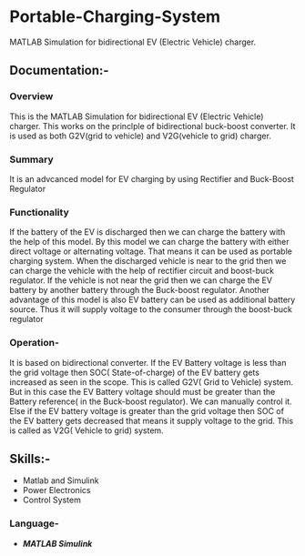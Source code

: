 # Portable-Charging-System
MATLAB Simulation for bidirectional EV (Electric Vehicle) charger.

## Documentation:-

### Overview
This is the MATLAB Simulation for bidirectional EV (Electric Vehicle) charger. This works on the princlple of bidirectional buck-boost converter. It is used as both G2V(grid to vehicle) and V2G(vehicle to grid) charger.

### Summary
It is an advcanced model for EV charging by using Rectifier and Buck-Boost Regulator


### Functionality
If the battery of the EV is discharged then we can charge the battery with the help of this model. By this model we can charge the battery with either direct voltage or alternating voltage. That means it can be used as portable charging system. When the discharged vehicle is near to the grid then we can charge the vehicle with the help of rectifier circuit and boost-buck regulator. If the vehicle is not near the grid then we can charge the EV battery by another battery through the Buck-boost regulator. 
Another advantage of this model is also EV battery can be used as additional battery source. Thus it will supply voltage to the consumer through the boost-buck regulator


### Operation-
It is based on bidirectional converter.
If the EV Battery voltage is less than the grid voltage then SOC( State-of-charge) of the EV battery gets increased as seen in the scope. This is called G2V( Grid to Vehicle) system. But in this case the EV Battery voltage should must be greater than the Battery reference( in the Buck-boost regulator). We can manually control it. Else if the EV battery voltage is greater than the grid voltage then SOC of the EV battery gets decreased that means it supply voltage to the grid. This is called as V2G( Vehicle to grid) system.


## Skills:-
+ Matlab and Simulink
+ Power Electronics
+ Control System

### Language-
+ ***MATLAB Simulink***
